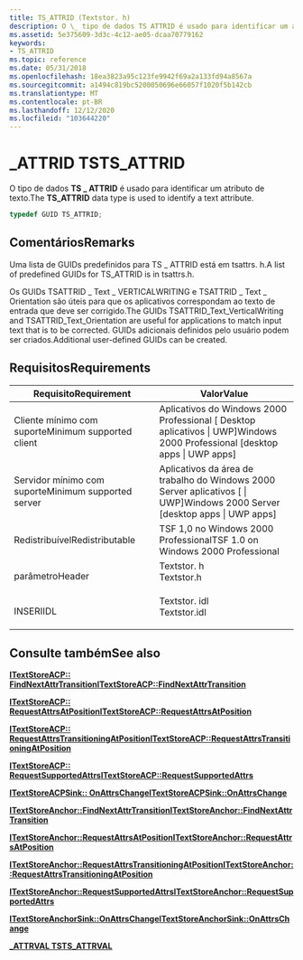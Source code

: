 ```yaml
---
title: TS_ATTRID (Textstor. h)
description: O \_ tipo de dados TS ATTRID é usado para identificar um atributo de texto.
ms.assetid: 5e375609-3d3c-4c12-ae05-dcaa70779162
keywords:
- TS_ATTRID
ms.topic: reference
ms.date: 05/31/2018
ms.openlocfilehash: 18ea3823a95c123fe9942f69a2a133fd94a8567a
ms.sourcegitcommit: a1494c819bc5200050696e66057f1020f5b142cb
ms.translationtype: MT
ms.contentlocale: pt-BR
ms.lasthandoff: 12/12/2020
ms.locfileid: "103644220"
---
```

# <a name="ts_attrid"></a><span data-ttu-id="ff6a3-104">\_ATTRID TS</span><span class="sxs-lookup"><span data-stu-id="ff6a3-104">TS\_ATTRID</span></span>

<span data-ttu-id="ff6a3-105">O tipo de dados **TS \_ ATTRID** é usado para identificar um atributo de texto.</span><span class="sxs-lookup"><span data-stu-id="ff6a3-105">The **TS\_ATTRID** data type is used to identify a text attribute.</span></span>


```C++
typedef GUID TS_ATTRID;
```



## <a name="remarks"></a><span data-ttu-id="ff6a3-106">Comentários</span><span class="sxs-lookup"><span data-stu-id="ff6a3-106">Remarks</span></span>

<span data-ttu-id="ff6a3-107">Uma lista de GUIDs predefinidos para TS \_ ATTRID está em tsattrs. h.</span><span class="sxs-lookup"><span data-stu-id="ff6a3-107">A list of predefined GUIDs for TS\_ATTRID is in tsattrs.h.</span></span>

<span data-ttu-id="ff6a3-108">Os GUIDs TSATTRID \_ Text \_ VERTICALWRITING e TSATTRID \_ Text \_ Orientation são úteis para que os aplicativos correspondam ao texto de entrada que deve ser corrigido.</span><span class="sxs-lookup"><span data-stu-id="ff6a3-108">The GUIDs TSATTRID\_Text\_VerticalWriting and TSATTRID\_Text\_Orientation are useful for applications to match input text that is to be corrected.</span></span> <span data-ttu-id="ff6a3-109">GUIDs adicionais definidos pelo usuário podem ser criados.</span><span class="sxs-lookup"><span data-stu-id="ff6a3-109">Additional user-defined GUIDs can be created.</span></span>

## <a name="requirements"></a><span data-ttu-id="ff6a3-110">Requisitos</span><span class="sxs-lookup"><span data-stu-id="ff6a3-110">Requirements</span></span>



| <span data-ttu-id="ff6a3-111">Requisito</span><span class="sxs-lookup"><span data-stu-id="ff6a3-111">Requirement</span></span> | <span data-ttu-id="ff6a3-112">Valor</span><span class="sxs-lookup"><span data-stu-id="ff6a3-112">Value</span></span> |
|-------------------------------------|-----------------------------------------------------------------------------------------|
| <span data-ttu-id="ff6a3-113">Cliente mínimo com suporte</span><span class="sxs-lookup"><span data-stu-id="ff6a3-113">Minimum supported client</span></span><br/> | <span data-ttu-id="ff6a3-114">Aplicativos do Windows 2000 Professional \[ Desktop aplicativos \| UWP\]</span><span class="sxs-lookup"><span data-stu-id="ff6a3-114">Windows 2000 Professional \[desktop apps \| UWP apps\]</span></span><br/>                       |
| <span data-ttu-id="ff6a3-115">Servidor mínimo com suporte</span><span class="sxs-lookup"><span data-stu-id="ff6a3-115">Minimum supported server</span></span><br/> | <span data-ttu-id="ff6a3-116">Aplicativos da área de trabalho do Windows 2000 Server aplicativos \[ \| UWP\]</span><span class="sxs-lookup"><span data-stu-id="ff6a3-116">Windows 2000 Server \[desktop apps \| UWP apps\]</span></span><br/>                             |
| <span data-ttu-id="ff6a3-117">Redistribuível</span><span class="sxs-lookup"><span data-stu-id="ff6a3-117">Redistributable</span></span><br/>          | <span data-ttu-id="ff6a3-118">TSF 1,0 no Windows 2000 Professional</span><span class="sxs-lookup"><span data-stu-id="ff6a3-118">TSF 1.0 on Windows 2000 Professional</span></span><br/>                                         |
| <span data-ttu-id="ff6a3-119">parâmetro</span><span class="sxs-lookup"><span data-stu-id="ff6a3-119">Header</span></span><br/>                   | <dl> <span data-ttu-id="ff6a3-120"><dt>Textstor. h</dt></span><span class="sxs-lookup"><span data-stu-id="ff6a3-120"><dt>Textstor.h</dt></span></span> </dl>   |
| <span data-ttu-id="ff6a3-121">INSERI</span><span class="sxs-lookup"><span data-stu-id="ff6a3-121">IDL</span></span><br/>                      | <dl> <span data-ttu-id="ff6a3-122"><dt>Textstor. idl</dt></span><span class="sxs-lookup"><span data-stu-id="ff6a3-122"><dt>Textstor.idl</dt></span></span> </dl> |



## <a name="see-also"></a><span data-ttu-id="ff6a3-123">Consulte também</span><span class="sxs-lookup"><span data-stu-id="ff6a3-123">See also</span></span>

<dl> <dt>

[<span data-ttu-id="ff6a3-124">**ITextStoreACP:: FindNextAttrTransition**</span><span class="sxs-lookup"><span data-stu-id="ff6a3-124">**ITextStoreACP::FindNextAttrTransition**</span></span>](/windows/desktop/api/Textstor/nf-textstor-itextstoreacp-findnextattrtransition)
</dt> <dt>

[<span data-ttu-id="ff6a3-125">**ITextStoreACP:: RequestAttrsAtPosition**</span><span class="sxs-lookup"><span data-stu-id="ff6a3-125">**ITextStoreACP::RequestAttrsAtPosition**</span></span>](/windows/desktop/api/Textstor/nf-textstor-itextstoreacp-requestattrsatposition)
</dt> <dt>

[<span data-ttu-id="ff6a3-126">**ITextStoreACP:: RequestAttrsTransitioningAtPosition**</span><span class="sxs-lookup"><span data-stu-id="ff6a3-126">**ITextStoreACP::RequestAttrsTransitioningAtPosition**</span></span>](/windows/desktop/api/Textstor/nf-textstor-itextstoreacp-requestattrstransitioningatposition)
</dt> <dt>

[<span data-ttu-id="ff6a3-127">**ITextStoreACP:: RequestSupportedAttrs**</span><span class="sxs-lookup"><span data-stu-id="ff6a3-127">**ITextStoreACP::RequestSupportedAttrs**</span></span>](/windows/desktop/api/Textstor/nf-textstor-itextstoreacp-requestsupportedattrs)
</dt> <dt>

[<span data-ttu-id="ff6a3-128">**ITextStoreACPSink:: OnAttrsChange**</span><span class="sxs-lookup"><span data-stu-id="ff6a3-128">**ITextStoreACPSink::OnAttrsChange**</span></span>](/windows/desktop/api/Textstor/nf-textstor-itextstoreacpsink-onattrschange)
</dt> <dt>

[<span data-ttu-id="ff6a3-129">**ITextStoreAnchor::FindNextAttrTransition**</span><span class="sxs-lookup"><span data-stu-id="ff6a3-129">**ITextStoreAnchor::FindNextAttrTransition**</span></span>](/windows/desktop/api/Textstor/nf-textstor-itextstoreanchor-findnextattrtransition)
</dt> <dt>

[<span data-ttu-id="ff6a3-130">**ITextStoreAnchor::RequestAttrsAtPosition**</span><span class="sxs-lookup"><span data-stu-id="ff6a3-130">**ITextStoreAnchor::RequestAttrsAtPosition**</span></span>](/windows/desktop/api/Textstor/nf-textstor-itextstoreanchor-requestattrsatposition)
</dt> <dt>

[<span data-ttu-id="ff6a3-131">**ITextStoreAnchor::RequestAttrsTransitioningAtPosition**</span><span class="sxs-lookup"><span data-stu-id="ff6a3-131">**ITextStoreAnchor::RequestAttrsTransitioningAtPosition**</span></span>](/windows/desktop/api/Textstor/nf-textstor-itextstoreanchor-requestattrstransitioningatposition)
</dt> <dt>

[<span data-ttu-id="ff6a3-132">**ITextStoreAnchor::RequestSupportedAttrs**</span><span class="sxs-lookup"><span data-stu-id="ff6a3-132">**ITextStoreAnchor::RequestSupportedAttrs**</span></span>](/windows/desktop/api/Textstor/nf-textstor-itextstoreanchor-requestsupportedattrs)
</dt> <dt>

[<span data-ttu-id="ff6a3-133">**ITextStoreAnchorSink::OnAttrsChange**</span><span class="sxs-lookup"><span data-stu-id="ff6a3-133">**ITextStoreAnchorSink::OnAttrsChange**</span></span>](/windows/desktop/api/Textstor/nf-textstor-itextstoreanchorsink-onattrschange)
</dt> <dt>

[<span data-ttu-id="ff6a3-134">**\_ATTRVAL TS**</span><span class="sxs-lookup"><span data-stu-id="ff6a3-134">**TS\_ATTRVAL**</span></span>](/windows/desktop/api/Textstor/ns-textstor-ts_attrval)
</dt> </dl>

 

 





